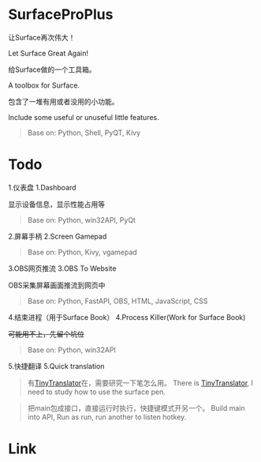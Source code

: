 # SurfaceProPlus

让Surface再次伟大！

Let Surface Great Again!

给Surface做的一个工具箱。

A toolbox for Surface.

包含了一堆有用或者没用的小功能。

Include some useful or unuseful little features.

>Base on: Python, Shell, PyQT, Kivy

# Todo

1.仪表盘
1.Dashboard

显示设备信息，显示性能占用等

>Base on: Python, win32API, PyQt

2.屏幕手柄
2.Screen Gamepad

>Base on: Python, Kivy, vgamepad

3.OBS网页推流
3.OBS To Website

OBS采集屏幕画面推流到网页中

>Base on: Python, FastAPI, OBS, HTML, JavaScript, CSS

4.结束进程（用于Surface Book）
4.Process Killer(Work for Surface Book)

~~可能用不上，先留个坑位~~

>Base on: Python, win32API

5.快捷翻译
5.Quick translation

>有[TinyTranslator](https://github.com/BX-NL/TinyTranslator)在，需要研究一下笔怎么用。
>There is [TinyTranslator](https://github.com/BX-NL/TinyTranslator), I need to study how to use the surface pen.

>把main包成接口，直接运行时执行，快捷键模式开另一个。
>Build main into API, Run as run, run another to listen hotkey.

# Link